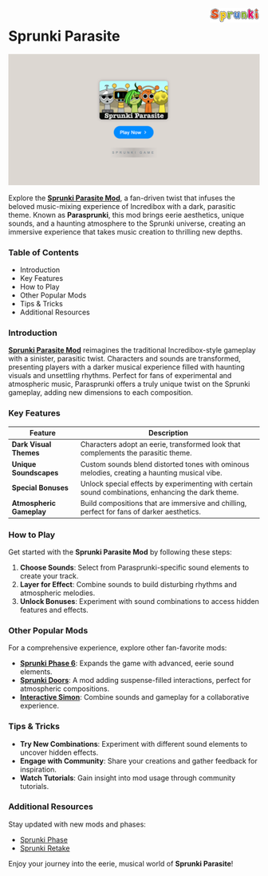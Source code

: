 <img align="right" width="100px" src="./assets/sprunki-logo.png" alt="Sprunki Online Logo">

# Sprunki Parasite

<p align="center">
    <a href="https://sprunkionline.com/parasite">
        <img src="./assets/play.png" alt="Sprunki Parasite Game" width="800">
    </a>
</p>

Explore the **[Sprunki Parasite Mod](https://sprunkionline.com/parasite)**, a fan-driven twist that infuses the beloved music-mixing experience of Incredibox with a dark, parasitic theme. Known as **Parasprunki**, this mod brings eerie aesthetics, unique sounds, and a haunting atmosphere to the Sprunki universe, creating an immersive experience that takes music creation to thrilling new depths.

### Table of Contents
- Introduction
- Key Features
- How to Play
- Other Popular Mods
- Tips & Tricks
- Additional Resources

### Introduction

**[Sprunki Parasite Mod](https://sprunkionline.com/parasite)** reimagines the traditional Incredibox-style gameplay with a sinister, parasitic twist. Characters and sounds are transformed, presenting players with a darker musical experience filled with haunting visuals and unsettling rhythms. Perfect for fans of experimental and atmospheric music, Parasprunki offers a truly unique twist on the Sprunki gameplay, adding new dimensions to each composition.

### Key Features

| Feature                   | Description                                                                                   |
|---------------------------|-----------------------------------------------------------------------------------------------|
| **Dark Visual Themes**    | Characters adopt an eerie, transformed look that complements the parasitic theme.             |
| **Unique Soundscapes**    | Custom sounds blend distorted tones with ominous melodies, creating a haunting musical vibe.  |
| **Special Bonuses**       | Unlock special effects by experimenting with certain sound combinations, enhancing the dark theme. |
| **Atmospheric Gameplay**  | Build compositions that are immersive and chilling, perfect for fans of darker aesthetics.    |

### How to Play

Get started with the **Sprunki Parasite Mod** by following these steps:

1. **Choose Sounds**: Select from Parasprunki-specific sound elements to create your track.
2. **Layer for Effect**: Combine sounds to build disturbing rhythms and atmospheric melodies.
3. **Unlock Bonuses**: Experiment with sound combinations to access hidden features and effects.

### Other Popular Mods

For a comprehensive experience, explore other fan-favorite mods:

- **[Sprunki Phase 6](https://sprunkionline.com/phase/6)**: Expands the game with advanced, eerie sound elements.
- **[Sprunki Doors](https://sprunkionline.com/doors)**: A mod adding suspense-filled interactions, perfect for atmospheric compositions.
- **[Interactive Simon](https://sprunkionline.com/interactive-simon)**: Combine sounds and gameplay for a collaborative experience.

### Tips & Tricks

- **Try New Combinations**: Experiment with different sound elements to uncover hidden effects.
- **Engage with Community**: Share your creations and gather feedback for inspiration.
- **Watch Tutorials**: Gain insight into mod usage through community tutorials.

### Additional Resources

Stay updated with new mods and phases:

- [Sprunki Phase](https://sprunkionline.com/category/sprunki-phase)
- [Sprunki Retake](https://sprunkionline.com/retake)

Enjoy your journey into the eerie, musical world of **Sprunki Parasite**!
